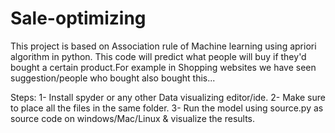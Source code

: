 # Sale-optimizing
This project is based on Association rule of Machine learning using apriori algorithm in python.
This code will predict what people will buy if they'd bought a certain product.For example in Shopping websites we have seen suggestion/people who bought also bought this...

Steps:
1- Install spyder or any other Data visualizing editor/ide.
2- Make sure to place all the files in the same folder.
3- Run the model using source.py as source code on windows/Mac/Linux & visualize the results.
